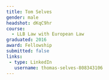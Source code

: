 ```yaml
---
title: Tom Selves
gender: male
headshot: dKqC9hr
course:
  - LLB Law with European Law
graduated: 2016
award: Fellowship
submitted: false
links:
 - type: LinkedIn
   username: thomas-selves-808343106
---
```



